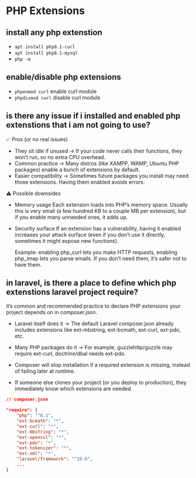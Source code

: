 # PHP Extensions


## install any php extenstion
- `apt install php8.1-curl`
- `apt install php8.1-mysql`
- `php -m`


## enable/disable php extensions
- `phpenmod curl` enable curl module
- `phpdismod curl` disable curl module


## is there any issue if i installed and enabled php extenstions that i am not going to use?
✅ Pros (or no real issues)

- They sit idle if unused → If your code never calls their functions, they won’t run, so no extra CPU overhead.
- Common practice → Many distros (like XAMPP, WAMP, Ubuntu PHP packages) enable a bunch of extensions by default.
- Easier compatibility → Sometimes future packages you install may need those extensions. Having them enabled avoids errors.

⚠️ Possible downsides

- Memory usage
    Each extension loads into PHP’s memory space. Usually this is very small (a few hundred KB to a couple MB per extension), but if you enable many unneeded ones, it adds up.

- Security surface
    If an extension has a vulnerability, having it enabled increases your attack surface (even if you don’t use it directly, sometimes it might expose new functions).

    Example: enabling php_curl lets you make HTTP requests, enabling php_imap lets you parse emails. If you don’t need them, it’s safer not to have them.


## in laravel, is there a place to define which php extenstions laravel project require?

it’s common and recommended practice to declare PHP extensions your project depends on in composer.json.

- Laravel itself does it → The default Laravel composer.json already includes extensions like ext-mbstring, ext-bcmath, ext-curl, ext-pdo, etc.

- Many PHP packages do it → For example, guzzlehttp/guzzle may require ext-curl, doctrine/dbal needs ext-pdo.

- Composer will stop installation if a required extension is missing, instead of failing later at runtime.

- If someone else clones your project (or you deploy to production), they immediately know which extensions are needed.

```json
// composer.json

"require": {
    "php": "^8.1",
    "ext-bcmath": "*",
    "ext-curl": "*",
    "ext-mbstring": "*",
    "ext-openssl": "*",
    "ext-pdo": "*",
    "ext-tokenizer": "*",
    "ext-xml": "*",
    "laravel/framework": "^10.0",
    ...
}

```